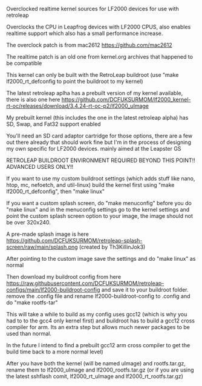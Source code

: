 Overclocked realtime kernel sources for LF2000 devices for use with retroleap

Overclocks the CPU in Leapfrog devices with LF2000 CPUS, also enables realtime support which also has a small performance increase.

The overclock patch is from mac2612 https://github.com/mac2612

The realtime patch is an old one from kernel.org archives that happened to be compatible

This kernel can only be built with the RetroLeap buildroot (use "make lf2000_rt_defconfig to point the buildroot to my kernel)

The latest retroleap aplha has a prebuilt version of my kernel available, there is also one here https://github.com/DCFUKSURMOM/lf2000_kernel-rt-oc/releases/download/3.4.24-rt-oc-p2/lf2000_uImage

My prebuilt kernel (this includes the one in the latest retroleap alpha) has SD, Swap, and Fat32 support enabled

You'll need an SD card adaptor cartridge for those options, there are a few out there already that should work fine but I'm in the process of designing my own specific for LF2000 devices. mainly aimed at the Leapster GS

RETROLEAP BUILDROOT ENVIRONMENT REQUIRED BEYOND THIS POINT!! ADVANCED USERS ONLY!!

If you want to use my custom buildroot settings (which adds stuff like nano, htop, mc, nefoetch, and util-linux) build the kernel first using "make lf2000_rt_defconfig", then "make linux" 

If you want a custom splash screen, do "make menuconfig" before you do "make linux" and in the menuconfig settings go to the kernel settings and point the custom splash screen option to your image, the image should not be over 320x240.

A pre-made splash image is here https://github.com/DCFUKSURMOM/retroleap-splash-screen/raw/main/splash.png (created by Th3KillinJok3)

After pointing to the custom image save the settings and do "make linux" as normal

Then download my buildroot config from here https://raw.githubusercontent.com/DCFUKSURMOM/retroleap-configs/main/lf2000-buildroot-config and save it to your buildroot folder. remove the .config file and rename lf2000-buildroot-config to .config and do "make rootfs-tar" 

This will take a while to build as my config uses gcc12 (which is why you had to to the gcc4 only kernel first) and buildroot has to build a gcc12 cross compiler for arm. Its an extra step but allows much newer packages to be used than normal.

In the future I intend to find a prebuilt gcc12 arm cross compiler to get the build time back to a more normal level)

After you have both the kernel (will be named uImage) and rootfs.tar.gz, rename them to lf2000_uImage and lf2000_rootfs.tar.gz (or if you are using the latest sshflash comit, lf2000_rt_uImage and lf2000_rt_rootfs.tar.gz)
